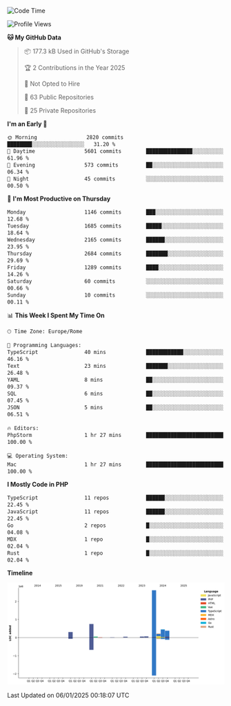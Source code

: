 <!--START_SECTION:waka-->
![Code Time](http://img.shields.io/badge/Code%20Time-5%2C530%20hrs%2023%20mins-blue)

![Profile Views](http://img.shields.io/badge/Profile%20Views-0-blue)

**🐱 My GitHub Data** 

> 📦 177.3 kB Used in GitHub's Storage 
 > 
> 🏆 2 Contributions in the Year 2025
 > 
> 🚫 Not Opted to Hire
 > 
> 📜 63 Public Repositories 
 > 
> 🔑 25 Private Repositories 
 > 
**I'm an Early 🐤** 

```text
🌞 Morning                2820 commits        ████████░░░░░░░░░░░░░░░░░   31.20 % 
🌆 Daytime                5601 commits        ███████████████░░░░░░░░░░   61.96 % 
🌃 Evening                573 commits         ██░░░░░░░░░░░░░░░░░░░░░░░   06.34 % 
🌙 Night                  45 commits          ░░░░░░░░░░░░░░░░░░░░░░░░░   00.50 % 
```
📅 **I'm Most Productive on Thursday** 

```text
Monday                   1146 commits        ███░░░░░░░░░░░░░░░░░░░░░░   12.68 % 
Tuesday                  1685 commits        █████░░░░░░░░░░░░░░░░░░░░   18.64 % 
Wednesday                2165 commits        ██████░░░░░░░░░░░░░░░░░░░   23.95 % 
Thursday                 2684 commits        ███████░░░░░░░░░░░░░░░░░░   29.69 % 
Friday                   1289 commits        ████░░░░░░░░░░░░░░░░░░░░░   14.26 % 
Saturday                 60 commits          ░░░░░░░░░░░░░░░░░░░░░░░░░   00.66 % 
Sunday                   10 commits          ░░░░░░░░░░░░░░░░░░░░░░░░░   00.11 % 
```


📊 **This Week I Spent My Time On** 

```text
🕑︎ Time Zone: Europe/Rome

💬 Programming Languages: 
TypeScript               40 mins             ████████████░░░░░░░░░░░░░   46.16 % 
Text                     23 mins             ███████░░░░░░░░░░░░░░░░░░   26.48 % 
YAML                     8 mins              ██░░░░░░░░░░░░░░░░░░░░░░░   09.37 % 
SQL                      6 mins              ██░░░░░░░░░░░░░░░░░░░░░░░   07.45 % 
JSON                     5 mins              ██░░░░░░░░░░░░░░░░░░░░░░░   06.51 % 

🔥 Editors: 
PhpStorm                 1 hr 27 mins        █████████████████████████   100.00 % 

💻 Operating System: 
Mac                      1 hr 27 mins        █████████████████████████   100.00 % 
```

**I Mostly Code in PHP** 

```text
TypeScript               11 repos            ██████░░░░░░░░░░░░░░░░░░░   22.45 % 
JavaScript               11 repos            ██████░░░░░░░░░░░░░░░░░░░   22.45 % 
Go                       2 repos             █░░░░░░░░░░░░░░░░░░░░░░░░   04.08 % 
MDX                      1 repo              █░░░░░░░░░░░░░░░░░░░░░░░░   02.04 % 
Rust                     1 repo              █░░░░░░░░░░░░░░░░░░░░░░░░   02.04 % 
```



**Timeline**

![Lines of Code chart](https://raw.githubusercontent.com/frnwtr/frnwtr/main/assets/bar_graph.png)


 Last Updated on 06/01/2025 00:18:07 UTC
<!--END_SECTION:waka-->